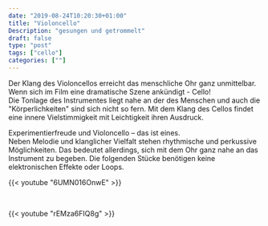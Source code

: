 ```yaml
---
date: "2019-08-24T10:20:30+01:00"
title: "Violoncello"
Description: "gesungen und getrommelt"
draft: false
type: "post"
tags: ["cello"]
categories: [""]
---
```


Der Klang des Violoncellos erreicht das menschliche Ohr ganz unmittelbar. Wenn sich im Film eine dramatische Szene ankündigt - Cello!  
Die Tonlage des Instrumentes liegt nahe an der des Menschen und auch die "Körperlichkeiten" sind sich nicht so fern. Mit dem Klang des Cellos findet eine innere Vielstimmigkeit mit Leichtigkeit ihren Ausdruck.

Experimentierfreude und Violoncello – das ist eines.   
Neben Melodie und klanglicher Vielfalt stehen rhythmische und perkussive Möglichkeiten. Das bedeutet allerdings, sich mit dem Ohr ganz nahe an das Instrument zu begeben. Die folgenden Stücke benötigen keine elektronischen Effekte oder Loops.  

{{< youtube "6UMN016OnwE" >}}  

<br />

{{< youtube "rEMza6FIQ8g" >}}  
